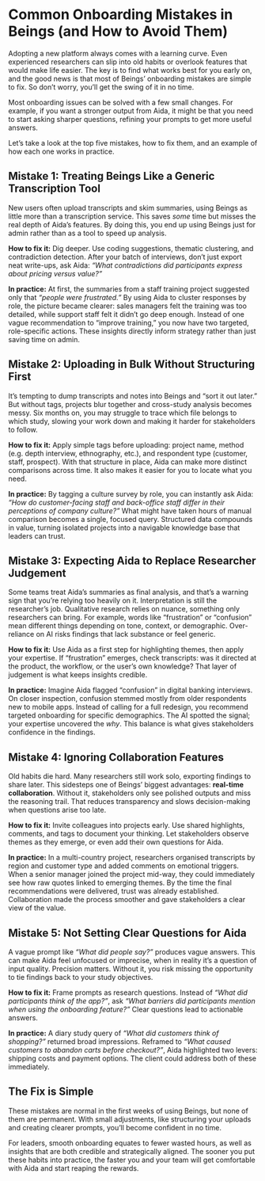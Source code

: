 # **Common Onboarding Mistakes in Beings (and How to Avoid Them)**

Adopting a new platform always comes with a learning curve. Even experienced researchers can slip into old habits or overlook features that would make life easier. The key is to find what works best for you early on, and the good news is that most of Beings’ onboarding mistakes are simple to fix. So don’t worry, you’ll get the swing of it in no time.

Most onboarding issues can be solved with a few small changes. For example, if you want a stronger output from Aida, it might be that you need to start asking sharper questions, refining your prompts to get more useful answers.

Let’s take a look at the top five mistakes, how to fix them, and an example of how each one works in practice.

## **Mistake 1: Treating Beings Like a Generic Transcription Tool**

New users often upload transcripts and skim summaries, using Beings as little more than a transcription service. This saves *some* time but misses the real depth of Aida’s features. By doing this, you end up using Beings just for admin rather than as a tool to speed up analysis.

**How to fix it:** Dig deeper. Use coding suggestions, thematic clustering, and contradiction detection. After your batch of interviews, don’t just export neat write-ups, ask Aida: *“What contradictions did participants express about pricing versus value?”*

**In practice:** At first, the summaries from a staff training project suggested only that *“people were frustrated.”* By using Aida to cluster responses by role, the picture became clearer: sales managers felt the training was too detailed, while support staff felt it didn’t go deep enough. Instead of one vague recommendation to “improve training,” you now have two targeted, role-specific actions. These insights directly inform strategy rather than just saving time on admin.

## **Mistake 2: Uploading in Bulk Without Structuring First**

It’s tempting to dump transcripts and notes into Beings and “sort it out later.” But without tags, projects blur together and cross-study analysis becomes messy. Six months on, you may struggle to trace which file belongs to which study, slowing your work down and making it harder for stakeholders to follow.

**How to fix it:** Apply simple tags before uploading: project name, method (e.g. depth interview, ethnography, etc.), and respondent type (customer, staff, prospect). With that structure in place, Aida can make more distinct comparisons across time. It also makes it easier for you to locate what you need.

**In practice:** By tagging a culture survey by role, you can instantly ask Aida: *“How do customer-facing staff and back-office staff differ in their perceptions of company culture?”* What might have taken hours of manual comparison becomes a single, focused query. Structured data compounds in value, turning isolated projects into a navigable knowledge base that leaders can trust.

## **Mistake 3: Expecting Aida to Replace Researcher Judgement**

Some teams treat Aida’s summaries as final analysis, and that’s a warning sign that you’re relying too heavily on it. Interpretation is still the researcher’s job. Qualitative research relies on nuance, something only researchers can bring. For example, words like “frustration” or “confusion” mean different things depending on tone, context, or demographic. Over-reliance on AI risks findings that lack substance or feel generic.

**How to fix it:** Use Aida as a first step for highlighting themes, then apply your expertise. If “frustration” emerges, check transcripts: was it directed at the product, the workflow, or the user’s own knowledge? That layer of judgement is what keeps insights credible.

**In practice:** Imagine Aida flagged “confusion” in digital banking interviews. On closer inspection, confusion stemmed mostly from older respondents new to mobile apps. Instead of calling for a full redesign, you recommend targeted onboarding for specific demographics. The AI spotted the signal; your expertise uncovered the *why*. This balance is what gives stakeholders confidence in the findings.

## **Mistake 4: Ignoring Collaboration Features**

Old habits die hard. Many researchers still work solo, exporting findings to share later. This sidesteps one of Beings’ biggest advantages: **real-time collaboration**. Without it, stakeholders only see polished outputs and miss the reasoning trail. That reduces transparency and slows decision-making when questions arise too late.

**How to fix it:** Invite colleagues into projects early. Use shared highlights, comments, and tags to document your thinking. Let stakeholders observe themes as they emerge, or even add their own questions for Aida.

**In practice:** In a multi-country project, researchers organised transcripts by region and customer type and added comments on emotional triggers. When a senior manager joined the project mid-way, they could immediately see how raw quotes linked to emerging themes. By the time the final recommendations were delivered, trust was already established. Collaboration made the process smoother and gave stakeholders a clear view of the value.

## **Mistake 5: Not Setting Clear Questions for Aida**

A vague prompt like *“What did people say?”* produces vague answers. This can make Aida feel unfocused or imprecise, when in reality it’s a question of input quality. Precision matters. Without it, you risk missing the opportunity to tie findings back to your study objectives.

**How to fix it:** Frame prompts as research questions. Instead of *“What did participants think of the app?”*, ask *“What barriers did participants mention when using the onboarding feature?”* Clear questions lead to actionable answers.

**In practice:** A diary study query of *“What did customers think of shopping?”* returned broad impressions. Reframed to *“What caused customers to abandon carts before checkout?”*, Aida highlighted two levers: shipping costs and payment options. The client could address both of these immediately.

## **The Fix is Simple**

These mistakes are normal in the first weeks of using Beings, but none of them are permanent. With small adjustments, like structuring your uploads and creating clearer prompts, you’ll become confident in no time.

For leaders, smooth onboarding equates to fewer wasted hours, as well as insights that are both credible and strategically aligned. The sooner you put these habits into practice, the faster you and your team will get comfortable with Aida and start reaping the rewards.

